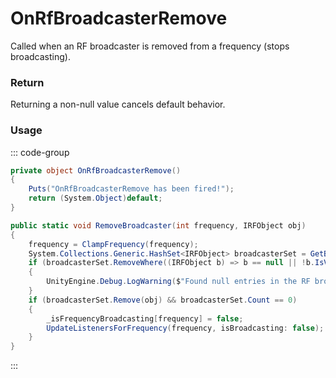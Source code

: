 <Badge type="danger" text="Carbon Compatible"/><Badge type="warning" text="Oxide Compatible"/>
# OnRfBroadcasterRemove
Called when an RF broadcaster is removed from a frequency (stops broadcasting).
### Return
Returning a non-null value cancels default behavior.

### Usage
::: code-group
```csharp [Example]
private object OnRfBroadcasterRemove()
{
	Puts("OnRfBroadcasterRemove has been fired!");
	return (System.Object)default;
}
```
```csharp [Source — Assembly-CSharp @ RFManager]
public static void RemoveBroadcaster(int frequency, IRFObject obj)
{
	frequency = ClampFrequency(frequency);
	System.Collections.Generic.HashSet<IRFObject> broadcasterSet = GetBroadcasterSet(frequency);
	if (broadcasterSet.RemoveWhere((IRFObject b) => b == null || !b.IsValidEntityReference()) > 0)
	{
		UnityEngine.Debug.LogWarning($"Found null entries in the RF broadcaster set for frequency {frequency}... cleaning up.");
	}
	if (broadcasterSet.Remove(obj) && broadcasterSet.Count == 0)
	{
		_isFrequencyBroadcasting[frequency] = false;
		UpdateListenersForFrequency(frequency, isBroadcasting: false);
	}
}

```
:::
